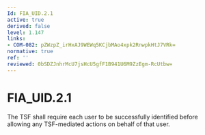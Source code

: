 ```yaml
---
Id: FIA_UID.2.1
active: true
derived: false
level: 1.147
links:
- COM-082: pZWzpZ_irHxAJ9WEWq5KCjbMAo4xpk2RnwpkHtJ7VRk=
normative: true
ref: ''
reviewed: 0bSDZJnhrMcU7jsHcU5gfF1B941U6M9ZzEgm-RcUtbw=
---
```


# FIA_UID.2.1

The TSF shall require each user to be successfully identified before allowing any TSF-mediated actions on behalf of that user.